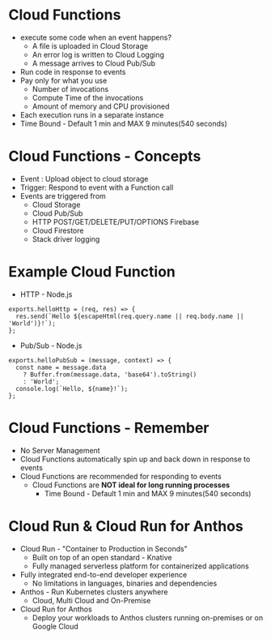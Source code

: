 # Cloud Functions
- execute some code when an event happens?
  - A file is uploaded in Cloud Storage
  - An error log is written to Cloud Logging 
  - A message arrives to Cloud Pub/Sub
- Run code in response to events
- Pay only for what you use
  - Number of invocations
  - Compute Time of the invocations
  - Amount of memory and CPU provisioned
- Each execution runs in a separate instance
- Time Bound - Default 1 min and MAX 9 minutes(540 seconds)
# Cloud Functions - Concepts
- Event : Upload object to cloud storage
- Trigger: Respond to event with a Function call
- Events are triggered from 
  - Cloud Storage 
  - Cloud Pub/Sub 
  - HTTP POST/GET/DELETE/PUT/OPTIONS Firebase 
  - Cloud Firestore 
  - Stack driver logging
# Example Cloud Function
- HTTP - Node.js
```
exports.helloHttp = (req, res) => {
  res.send(`Hello ${escapeHtml(req.query.name || req.body.name || 'World')}!`);
};
```
- Pub/Sub - Node.js
```
exports.helloPubSub = (message, context) => {
  const name = message.data
    ? Buffer.from(message.data, 'base64').toString()
    : 'World';
  console.log(`Hello, ${name}!`);
};  
```
# Cloud Functions - **Remember**
- No Server Management
- Cloud Functions automatically spin up and back down in response to events
- Cloud Functions are recommended for responding to events
  - Cloud Functions are **NOT ideal for long running processes**
    - Time Bound - Default 1 min and MAX 9 minutes(540 seconds)
# Cloud Run & Cloud Run for Anthos
- Cloud Run - "Container to Production in Seconds"
  - Built on top of an open standard - Knative
  - Fully managed serverless platform for containerized applications
- Fully integrated end-to-end developer experience
  - No limitations in languages, binaries and dependencies
- Anthos - Run Kubernetes clusters anywhere
  - Cloud, Multi Cloud and On-Premise
- Cloud Run for Anthos
  - Deploy your workloads to Anthos clusters running on-premises or on Google Cloud
